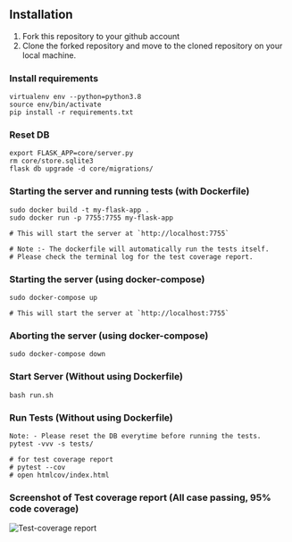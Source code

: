 
## Installation

1. Fork this repository to your github account
2. Clone the forked repository and move to the cloned repository on your local machine.

### Install requirements

```
virtualenv env --python=python3.8
source env/bin/activate
pip install -r requirements.txt
```
### Reset DB

```
export FLASK_APP=core/server.py
rm core/store.sqlite3
flask db upgrade -d core/migrations/
```

### Starting the server and running tests (with Dockerfile)

```
sudo docker build -t my-flask-app .
sudo docker run -p 7755:7755 my-flask-app

# This will start the server at `http://localhost:7755`

# Note :- The dockerfile will automatically run the tests itself. 
# Please check the terminal log for the test coverage report.
```

### Starting the server (using docker-compose)

```
sudo docker-compose up

# This will start the server at `http://localhost:7755`
```

### Aborting the server (using docker-compose)

```
sudo docker-compose down
```

### Start Server (Without using Dockerfile)

```
bash run.sh
```
### Run Tests (Without using Dockerfile)

```
Note: - Please reset the DB everytime before running the tests.
pytest -vvv -s tests/

# for test coverage report
# pytest --cov
# open htmlcov/index.html
```

### Screenshot of Test coverage report (All case passing, 95% code coverage)

![Test-coverage report]([https://drive.google.com/uc?id=1234567890abcdefghijklmnopqrstuvwxyz](https://drive.usercontent.google.com/download?id=1i7949DsbZ3UA139p2Z9--o0BC-SWZdhI))
